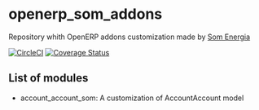 # openerp_som_addons
Repository whith OpenERP addons customization made by [Som Energia](https://www.somenergia.coop/)

[![CircleCI](https://circleci.com/gh/Som-Energia/openerp_som_addons.svg?style=svg)](https://circleci.com/gh/Som-Energia/openerp_som_addons)
[![Coverage Status](https://coveralls.io/repos/github/Som-Energia/openerp_som_addons/badge.svg?branch=)](https://coveralls.io/github/Som-Energia/openerp_som_addons?branch=)

## List of modules
*  account_account_som: A customization of AccountAccount model
